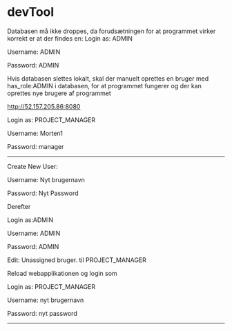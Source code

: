 # devTool 
Databasen må ikke droppes, da forudsætningen for at programmet virker korrekt er at der findes en:
Login as: ADMIN

Username: ADMIN

Password: ADMIN

Hvis databasen slettes lokalt, skal der manuelt oprettes en bruger med has_role:ADMIN i databasen, for at programmet fungerer og der kan oprettes nye brugere af programmet

http://52.157.205.86:8080

Login as: PROJECT_MANAGER

Username: Morten1

Password: manager


-----------------------------


Create New User:

Username: Nyt brugernavn

Password: Nyt Password

Derefter

Login as:ADMIN

Username: ADMIN

Password: ADMIN

Edit: Unassigned bruger. til PROJECT_MANAGER

Reload webapplikationen og login som

Login as: PROJECT_MANAGER

Username: nyt brugernavn

Password: nyt password

------------------------------------
